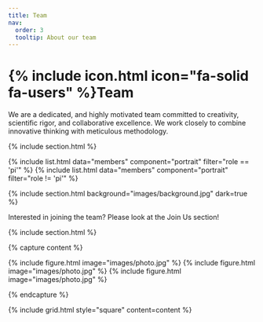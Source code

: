 ```yaml
---
title: Team
nav:
  order: 3
  tooltip: About our team
---
```


# {% include icon.html icon="fa-solid fa-users" %}Team

We are a dedicated, and highly motivated team committed to creativity, scientific rigor, and collaborative excellence. We work closely to combine innovative thinking with meticulous methodology. 

{% include section.html %}

{% include list.html data="members" component="portrait" filter="role == 'pi'" %}
{% include list.html data="members" component="portrait" filter="role != 'pi'" %}

{% include section.html background="images/background.jpg" dark=true %}

Interested in joining the team? Please look at the Join Us section!

{% include section.html %}

{% capture content %}

{% include figure.html image="images/photo.jpg" %}
{% include figure.html image="images/photo.jpg" %}
{% include figure.html image="images/photo.jpg" %}

{% endcapture %}

{% include grid.html style="square" content=content %}
